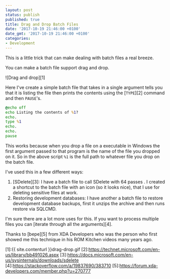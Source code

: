 ```yaml
---
layout: post
status: publish
published: true
title: Drag and Drop Batch Files
date: '2017-10-19 21:46:00 +0100'
date_gmt: '2017-10-19 21:46:00 +0100'
categories:
- Development
---
```


This is a little trick that can make dealing with batch files a real breeze.

You can make a batch file support drag and drop.

![Drag and drop][1]

Here I've create a simple batch file that takes in a single argument tells you that it is listing the file
then prints the contents using the [`TYPE`][2] command and then `PAUSE`'s.

```cmd
@echo off
echo Listing the contents of %1?
echo.
type %1
echo.
echo.
pause
```

This works because when you drop a file on a executable in Windows the first argument passed to that program is
the name of the file you dropped on it. So in the above script `%1` is the full path to whatever file you drop on
the batch file.

I've used this in a few different ways:

1. [SDelete][3]: I have a batch file to call SDelete with 64 passes . I created a shortcut to the batch file with an icon (so it looks nice), that I use for deleting sensitive files at work.
1. Restoring development databases: I have another a batch file to restore development database backups, first it unzips the archive and then runs restore via SQLCMD.

I'm sure there are a lot more uses for this. If you want to process multiple files you can [iterate through all the arguments][4].

Thanks to [bepe][5] from XDA Developers who was the person who first showed me this technique in his ROM Kitchen videos many years ago.

[1]:{{ site.contenturl }}drag-drop.gif
[2]:https://technet.microsoft.com/en-us/library/bb491026.aspx
[3]:https://docs.microsoft.com/en-us/sysinternals/downloads/sdelete
[4]:https://stackoverflow.com/a/19837690/383710
[5]:https://forum.xda-developers.com/member.php?u=270777